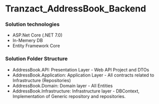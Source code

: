 # Tranzact_AddressBook_Backend
### Solution technologies
- ASP.Net Core (.NET 7.0)
- In-Memery DB
- Entity Framework Core

### Solution Folder Structure 
- AddressBook.API: Presentation Layer - Web API Project and DTOs
- AddressBook.Application: Application Layer - All contracts related to Infrastructure (Repositories)
- AddressBook.Domain: Domain layer - All Entities
- AddressBook.Infrastructure: Infrastructure layer - DBContext, Implementation of Generic repository and repositories.
